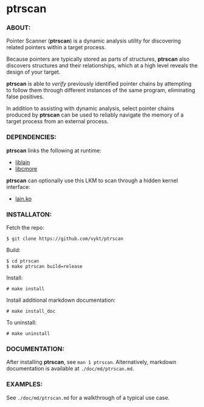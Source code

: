 # ptrscan

### ABOUT:

Pointer Scanner (**ptrscan**) is a dynamic analysis utility for discovering related pointers within a target process. 

Because pointers are typically stored as parts of structures, **ptrscan** also discovers structures and their relationships, which at a high level reveals the design of your target.

**ptrscan** is able to *verify* previously identified pointer chains by attempting to follow them through different instances of the same program, eliminating false positives.

In addition to assisting with dynamic analysis, select pointer chains produced by **ptrscan** can be used to reliably navigate the memory of a target process from an external process.



### DEPENDENCIES:

**ptrscan** links the following at runtime:

- [liblain](https://github.com/vykt/liblain)
- [libcmore](https://github.com/vykt/libcmore)

**ptrscan** can optionally use this LKM to scan through a hidden kernel interface:

- [lain.ko](https://github.com/vykt/lain.ko)



### INSTALLATON:

Fetch the repo:
```
$ git clone https://github.com/vykt/ptrscan
```

Build:
```
$ cd ptrscan
$ make ptrscan build=release
```

Install:
```
# make install
```

Install additional markdown documentation:
```
# make install_doc
```

To uninstall:
```
# make uninstall
```



### DOCUMENTATION:

After installing **ptrscan**, see `man 1 ptrscan`. Alternatively, markdown documentation is available at `./doc/md/ptrscan.md`. 



### EXAMPLES:

See `./doc/md/ptrscan.md` for a walkthrough of a typical use case.
